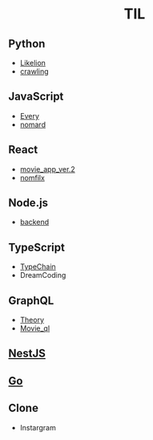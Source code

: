 <h1 align="center">  
    TIL
</h1>

## Python

- [Likelion](https://github.com/kimhan0421/TIL/tree/master/Study_python)
- [crawling](https://github.com/kimhan0421/TIL/tree/master/Study_python/movie_crawling)

## JavaScript

- [Every](https://github.com/kimhan0421/TIL/tree/master/JavaScript/Every_c)
- [nomard](https://github.com/kimhan0421/TIL/tree/master/JavaScript/nomard)

## React

- [movie_app_ver.2](https://github.com/kimhan0421/TIL/blob/master/React/movie_app_ver.2/Theory.md)
- [nomfilx](https://github.com/kimhan0421/TIL/tree/master/React/nomfilx)

## Node.js

- [backend](https://github.com/kimhan0421/TIL/tree/master/Node/blog-backend)

## TypeScript

- [TypeChain](https://github.com/kimhan0421/TIL/tree/master/TypeScript/TypeChain)
- DreamCoding

## GraphQL

- [Theory](https://github.com/kimhan0421/TIL/blob/master/GraphQL/Theory.md)
- [Movie_ql](https://github.com/kimhan0421/TIL/tree/master/GraphQL/Movie_ql)

## [NestJS](https://github.com/kimhan0421/TIL/tree/master/NestJS)

## [Go](https://github.com/kimhan0421/TIL/tree/master/GO)

## Clone
- Instargram
